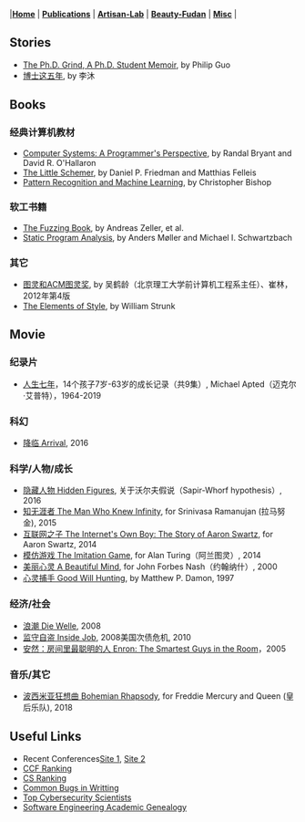|[<b>Home</b>](https://hxuhack.github.io/) | [<b>Publications</b>](../publication/list) | [<b>Artisan-Lab</b>](../lab/page) | [<b>Beauty-Fudan</b>](../photo/page) | [<b>Misc</b>](../misc/list) |


## Stories

- [The Ph.D. Grind, A Ph.D. Student Memoir](http://pgbovine.net/PhD-memoir/pguo-PhD-grind.pdf), by Philip Guo
- [博士这五年](https://zhuanlan.zhihu.com/p/25099638), by 李沐

## Books

### 经典计算机教材
- [Computer Systems: A Programmer's Perspective](http://csapp.cs.cmu.edu/), by Randal Bryant and David R. O'Hallaron
- [The Little Schemer](https://book.douban.com/subject/1632977/), by Daniel P. Friedman and Matthias Felleis
- [Pattern Recognition and Machine Learning](https://book.douban.com/subject/2061116/), by Christopher Bishop

### 软工书籍
- [The Fuzzing Book](https://www.fuzzingbook.org), by Andreas Zeller, et al.
- [Static Program Analysis](https://cs.au.dk/~amoeller/spa/), by Anders Møller and Michael I. Schwartzbach

### 其它
- [图灵和ACM图灵奖](https://book.douban.com/subject/10862190/), by 吴鹤龄（北京理工大学前计算机工程系主任）、崔林，2012年第4版
- [The Elements of Style](https://book.douban.com/subject/1433835/), by William Strunk

## Movie

### 纪录片
- [人生七年](https://movie.douban.com/subject/2123439/)，14个孩子7岁-63岁的成长记录（共9集）, Michael Apted（迈克尔·艾普特），1964-2019

### 科幻
- [降临 Arrival](https://movie.douban.com/subject/21324900/), 2016

### 科学/人物/成长
- [隐藏人物 Hidden Figures](https://movie.douban.com/subject/26615208/?from=subject-page), 关于沃尔夫假说（Sapir-Whorf hypothesis）, 2016
- [知无涯者 The Man Who Knew Infinity](https://movie.douban.com/celebrity/1054443/), for Srinivasa Ramanujan (拉马努金), 2015
- [互联网之子 The Internet's Own Boy: The Story of Aaron Swartz](https://movie.douban.com/subject/25785114/), for Aaron Swartz, 2014
- [模仿游戏 The Imitation Game](https://movie.douban.com/subject/10463953/), for Alan Turing（阿兰图灵）, 2014
- [美丽心灵 A Beautiful Mind](https://movie.douban.com/subject/1306029/), for John Forbes Nash（约翰纳什）, 2000
- [心灵捕手 Good Will Hunting](https://movie.douban.com/subject/1292656/), by Matthew P. Damon, 1997

### 经济/社会
- [浪潮 Die Welle](https://movie.douban.com/subject/2297265/), 2008
- [监守自盗 Inside Job](https://movie.douban.com/subject/4843480/), 2008美国次债危机, 2010
- [安然：房间里最聪明的人 Enron: The Smartest Guys in the Room](https://movie.douban.com/subject/2268042/)，2005

### 音乐/其它 
- [波西米亚狂想曲 Bohemian Rhapsody](https://movie.douban.com/subject/5300054/), for Freddie Mercury and Queen (皇后乐队), 2018

## Useful Links
- Recent Conferences[Site 1](https://ccfddl.github.io/), [Site 2](https://confsearch.ethz.ch/?query=software+security+program)  
- [CCF Ranking](https://www.ccf.org.cn/Academic_Evaluation/By_category/)   
- [CS Ranking](http://csrankings.org/)
- [Common Bugs in Writting](http://www.cs.columbia.edu/~hgs/etc/writing-bugs.html)  
- [Top Cybersecurity Scientists](http://s3.eurecom.fr/~balzarot/notes/top4/index.html)  
- [Software Engineering Academic Genealogy](http://taoxie.cs.illinois.edu/sefamily.htm)
